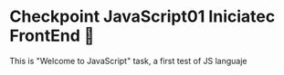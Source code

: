 # Checkpoint JavaScript01 Iniciatec FrontEnd 💫

This is "Welcome to JavaScript" task, a first test of JS languaje
